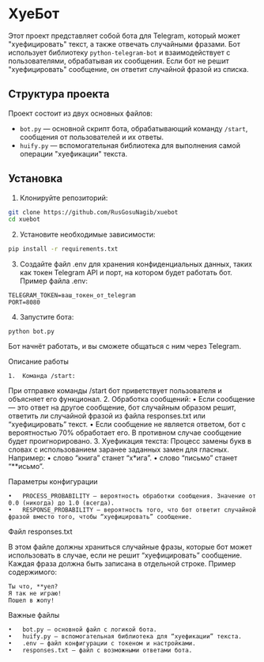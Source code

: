 # ХуеБот

Этот проект представляет собой бота для Telegram, который может "хуефицировать" текст, а также отвечать случайными фразами. Бот использует библиотеку `python-telegram-bot` и взаимодействует с пользователями, обрабатывая их сообщения. Если бот не решит "хуефицировать" сообщение, он ответит случайной фразой из списка.

## Структура проекта

Проект состоит из двух основных файлов:
- `bot.py` — основной скрипт бота, обрабатывающий команду `/start`, сообщения от пользователей и их ответы.
- `huify.py` — вспомогательная библиотека для выполнения самой операции "хуефикации" текста.

## Установка

1. Клонируйте репозиторий:

```bash
git clone https://github.com/RusGosuNagib/xuebot
cd xuebot
```
 
2.	Установите необходимые зависимости:

```bash
pip install -r requirements.txt
```
 
3.	Создайте файл .env для хранения конфиденциальных данных, таких как токен Telegram API и порт, на котором будет работать бот. Пример файла .env:
 
```
TELEGRAM_TOKEN=ваш_токен_от_telegram
PORT=8080
```
 
4.	Запустите бота:
 
```
python bot.py
```
 
Бот начнёт работать, и вы сможете общаться с ним через Telegram.

Описание работы

	1.	Команда /start:
При отправке команды /start бот приветствует пользователя и объясняет его функционал.
	2.	Обработка сообщений:
	•	Если сообщение — это ответ на другое сообщение, бот случайным образом решит, ответить ли случайной фразой из файла responses.txt или “хуефицировать” текст.
	•	Если сообщение не является ответом, бот с вероятностью 70% обработает его. В противном случае сообщение будет проигнорировано.
	3.	Хуефикация текста:
Процесс замены букв в словах с использованием заранее заданных замен для гласных. Например:
	•	слово “книга” станет “х*ига”.
	•	слово “письмо” станет “**исьмо”.

Параметры конфигурации

	•	PROCESS_PROBABILITY — вероятность обработки сообщения. Значение от 0.0 (никогда) до 1.0 (всегда).
	•	RESPONSE_PROBABILITY — вероятность того, что бот ответит случайной фразой вместо того, чтобы “хуефицировать” сообщение.

Файл responses.txt

В этом файле должны храниться случайные фразы, которые бот может использовать в случае, если не решит “хуефицировать” сообщение. Каждая фраза должна быть записана в отдельной строке. Пример содержимого:
```
Ты что, **уел?
Я так не играю!
Пошел в жопу!
```
 
Важные файлы

	•	bot.py — основной файл с логикой бота.
	•	huify.py — вспомогательная библиотека для “хуефикации” текста.
	•	.env — файл конфигурации с токеном и настройками.
	•	responses.txt — файл с возможными ответами бота.
